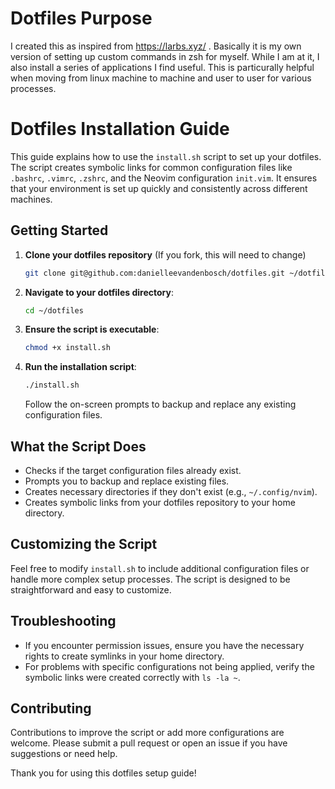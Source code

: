 # Dotfiles Purpose
I created this as inspired from https://larbs.xyz/ . Basically it is my own version of setting up custom commands in zsh for myself. While I am at it, I also install a series of applications I find useful. This is particurally helpful when moving from linux machine to machine and user to user for various processes. 

# Dotfiles Installation Guide

This guide explains how to use the `install.sh` script to set up your dotfiles. The script creates symbolic links for common configuration files like `.bashrc`, `.vimrc`, `.zshrc`, and the Neovim configuration `init.vim`. It ensures that your environment is set up quickly and consistently across different machines.

## Getting Started

1. **Clone your dotfiles repository** (If you fork, this will need to change)

   ```bash
   git clone git@github.com:danielleevandenbosch/dotfiles.git ~/dotfiles
   ```

2. **Navigate to your dotfiles directory**:

   ```bash
   cd ~/dotfiles
   ```

3. **Ensure the script is executable**:

   ```bash
   chmod +x install.sh
   ```

4. **Run the installation script**:

   ```bash
   ./install.sh
   ```

   Follow the on-screen prompts to backup and replace any existing configuration files.

## What the Script Does

- Checks if the target configuration files already exist.
- Prompts you to backup and replace existing files.
- Creates necessary directories if they don't exist (e.g., `~/.config/nvim`).
- Creates symbolic links from your dotfiles repository to your home directory.

## Customizing the Script

Feel free to modify `install.sh` to include additional configuration files or handle more complex setup processes. The script is designed to be straightforward and easy to customize.

## Troubleshooting

- If you encounter permission issues, ensure you have the necessary rights to create symlinks in your home directory.
- For problems with specific configurations not being applied, verify the symbolic links were created correctly with `ls -la ~`.

## Contributing

Contributions to improve the script or add more configurations are welcome. Please submit a pull request or open an issue if you have suggestions or need help.

Thank you for using this dotfiles setup guide!
